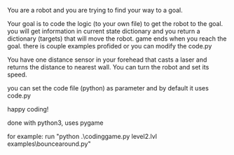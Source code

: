 You are a robot and you are trying to find your way to a goal.

Your goal is to  code the logic (to your own file) to get the robot to the goal.
you will get information in current state dictionary and you return a dictionary (targets) that
will move the robot. game ends when you reach the goal.
there is couple examples profided or you can modify the code.py

You have one distance sensor in your forehead that casts a laser and returns the distance to nearest wall. You can turn the robot and set its speed.

you can set the code file (python) as parameter and by default it uses code.py

happy coding!

done with python3, uses pygame

for example:
run "python .\codinggame.py level2.lvl examples\bouncearound.py"